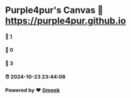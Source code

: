 # Purple4pur's Canvas :link: https://purple4pur.github.io 
### :page_facing_up: [1](https://purple4pur.github.io/tag.html) 
### :speech_balloon: 0 
### :hibiscus: 3 
### :alarm_clock: 2024-10-23 23:44:08 
### Powered by :heart: [Gmeek](https://github.com/Meekdai/Gmeek)
